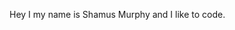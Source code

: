 Hey I my name is Shamus Murphy and I like to code.

<!---
shamusmurphy/shamusmurphy is a ✨ special ✨ repository because its `README.md` (this file) appears on your GitHub profile.
You can click the Preview link to take a look at your changes.
--->
